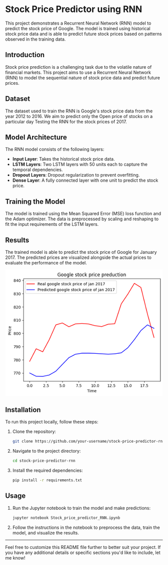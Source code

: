 # Stock Price Predictor using RNN

This project demonstrates a Recurrent Neural Network (RNN) model to predict the stock price of Google. The model is trained using historical stock price data and is able to predict future stock prices based on patterns observed in the training data.

## Introduction
Stock price prediction is a challenging task due to the volatile nature of financial markets. This project aims to use a Recurrent Neural Network (RNN) to model the sequential nature of stock price data and predict future prices.

## Dataset
The dataset used to train the RNN is Google's stock price data from the year 2012 to 2016. We aim to predict only the Open price of stocks on a particular day
Testing the RNN for the stock prices of 2017.

## Model Architecture
The RNN model consists of the following layers:
- **Input Layer**: Takes the historical stock price data.
- **LSTM Layers**: Two LSTM layers with 50 units each to capture the temporal dependencies.
- **Dropout Layers**: Dropout regularization to prevent overfitting.
- **Dense Layer**: A fully connected layer with one unit to predict the stock price.

## Training the Model
The model is trained using the Mean Squared Error (MSE) loss function and the Adam optimizer. The data is preprocessed by scaling and reshaping to fit the input requirements of the LSTM layers.

## Results
The trained model is able to predict the stock price of Google for January 2017. The predicted prices are visualized alongside the actual prices to evaluate the performance of the model.

![Stock Price Prediction](plot.png)

## Installation
To run this project locally, follow these steps:

1. Clone the repository:
   ```bash
   git clone https://github.com/your-username/stock-price-predictor-rnn.git
   ```

2. Navigate to the project directory:
   ```bash
   cd stock-price-predictor-rnn
   ```

3. Install the required dependencies:
   ```bash
   pip install -r requirements.txt
   ```

## Usage
1. Run the Jupyter notebook to train the model and make predictions:
   ```bash
   jupyter notebook Stock_price_predictor_RNN.ipynb
   ```

2. Follow the instructions in the notebook to preprocess the data, train the model, and visualize the results.


---

Feel free to customize this README file further to better suit your project. If you have any additional details or specific sections you'd like to include, let me know!
